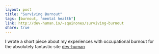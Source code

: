 ```yaml
---
layout: post
title: "Surviving Burnout"
tags: [burnout, "mental health"]
link: http://dev-human.io/~squinones/surviving-burnout
share: true
---
```


I wrote a short piece about my experiences with occupational burnout for the absolutely fantastic site [dev-human](http://dev-human.io)
